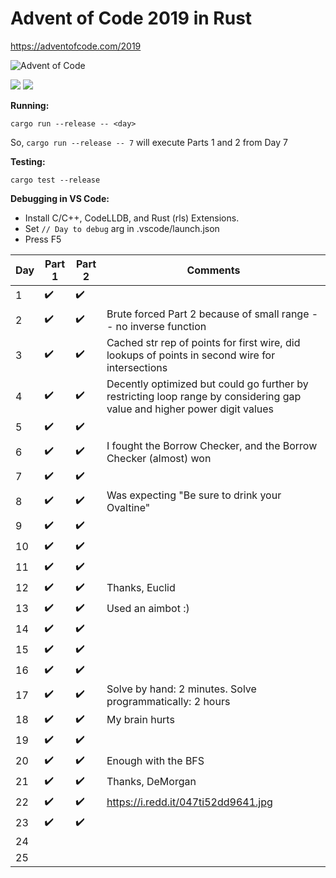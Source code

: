 # Advent of Code 2019 in Rust
https://adventofcode.com/2019

![Advent of Code](https://i.imgur.com/gRDcR6a.jpg)

![](https://github.com/aimkey/advent-of-code-2019/workflows/FmtBuildTest/badge.svg)
![](https://gitlab.com/aimkey/advent-of-code-2019/badges/master/pipeline.svg)

**Running:**

```cargo run --release -- <day>```

So, ```cargo run --release -- 7``` will execute Parts 1 and 2 from Day 7

**Testing:**

```cargo test --release```

**Debugging in VS Code:**

* Install C/C++, CodeLLDB, and Rust (rls) Extensions. 
* Set ```// Day to debug``` arg in .vscode/launch.json
* Press F5

Day | Part 1 | Part 2 | Comments
--- | ------- | ------- | --- 
1 | :heavy_check_mark: | :heavy_check_mark: | 
2 | :heavy_check_mark: | :heavy_check_mark: | Brute forced Part 2 because of small range -- no inverse function
3 | :heavy_check_mark: | :heavy_check_mark: | Cached str rep of points for first wire, did lookups of points in second wire for intersections
4 | :heavy_check_mark: | :heavy_check_mark: | Decently optimized but could go further by restricting loop range by considering gap value and higher power digit values
5 | :heavy_check_mark: | :heavy_check_mark: | 
6 | :heavy_check_mark: | :heavy_check_mark: | I fought the Borrow Checker, and the Borrow Checker (almost) won
7 | :heavy_check_mark: | :heavy_check_mark: | 
8 | :heavy_check_mark: | :heavy_check_mark: | Was expecting "Be sure to drink your Ovaltine"
9 | :heavy_check_mark: | :heavy_check_mark: | 
10 | :heavy_check_mark: | :heavy_check_mark: | 
11 | :heavy_check_mark: | :heavy_check_mark: | 
12 | :heavy_check_mark: | :heavy_check_mark: | Thanks, Euclid
13 | :heavy_check_mark: | :heavy_check_mark: | Used an aimbot :)
14 | :heavy_check_mark: | :heavy_check_mark: | 
15 | :heavy_check_mark: | :heavy_check_mark: | 
16 | :heavy_check_mark: | :heavy_check_mark: | 
17 | :heavy_check_mark: | :heavy_check_mark: | Solve by hand: 2 minutes. Solve programmatically: 2 hours
18 | :heavy_check_mark: | :heavy_check_mark: | My brain hurts
19 | :heavy_check_mark: | :heavy_check_mark: | 
20 | :heavy_check_mark: | :heavy_check_mark: | Enough with the BFS
21 | :heavy_check_mark: | :heavy_check_mark: | Thanks, DeMorgan 
22 | :heavy_check_mark: | :heavy_check_mark: | https://i.redd.it/047ti52dd9641.jpg
23 | :heavy_check_mark: | :heavy_check_mark: | 
24 | | | 
25 | | | 
